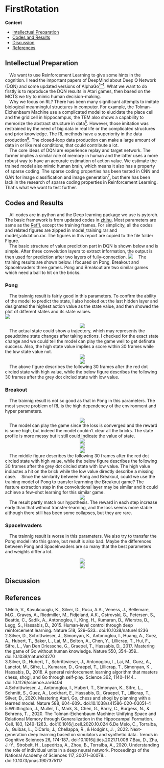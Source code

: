 # FirstRotation 
**Content**
- [Intellectual Preparation](#preparation)
- [Codes and Results](#results)
- [Discussion](#discussion)
- [References](#references)

<a id='preparation'></a>
## Intellectual Preparation
&ensp;&ensp;We want to use Reinforcement Learning to give some hints in the cognition. I read the important papers of DeepMind about Deep Q Network (DQN) and some updated versions of AlphaGo[<sup>1-4</sup>](#references1-4). What we want to do firstly is to reproduce the DQN results in Atari games, then based on the MCTS  we try to mimic human decision-making.  
&ensp;&ensp;Why we focus on RL? There has been many significant attempts to imitate biological meanningful structures in computer. For example, the Tolman-Eichenbaum Machine use a complicated model to elucidate the place cell and the grid cell in hippocampus, the TEM also shows a capability to memorize the abstract structure in data[<sup>5</sup>](#references5). However, those imitation was restrained by the need of big data in real life or the complicated structures and prior knowledge. The RL methods have a superiority in the data production[<sup>6</sup>](#references6). The closed-loop data production can make a large amount of data in or like real conditions, that could contribute a lot.  
&ensp;&ensp;The core ideas of DQN are experience replay and target network. The former implies a similar role of memory in human and the latter uses a more robust way to have an accurate estimation of action value. We estimate the trained model also mimic human brain, which means it also has a property of sparse coding. The sparse coding properties has been tested in CNN and GAN for image classification and image generation[<sup>7</sup>](#references7), but there has been lack in the research of sparse coding properties in Reinforcement Learning. That's what we want to test further.  
<a id='results'></a>
## Codes and Results
&ensp;&ensp;All codes are in python and the Deep learning package we use is pytorch. The basic framework is from updated codes in [zhihu](https://zhuanlan.zhihu.com/p/124593949). Most parameters are same as the [Ref.1](#references1-4), except the training frames. For simplicity, all the codes and related figures are zipped in model_training.rar and model_validation.rar. The figures in this report are copied to the file folder Figure.  
&ensp;&ensp;The basic structure of value prediction part in DQN is shown below and is simple. After three convolution layers to extract information, the output is then used for prediction after two layers of fully-connection. 
![](https://github.com/wublubd/FirstRotation/blob/main/Figures/model_structure.png?raw=true)
&ensp;&ensp;The training results are shown below. I focused on Pong, Breakout and SpaceInvaders three games. Pong and Breakout are two similar games which need a ball to hit on the bricks.  
### Pong
&ensp;&ensp;The trainnig result is fairly good in this parameters. To confirm the ability of the model to predict the state, I also hooked out the last hidden layer and designated the highest action value as the state value, and then showed the plot of different states and its state values.  
![](https://github.com/wublubd/FirstRotation/blob/main/Figures/pong/training_result.png?raw=true)  
<div align="center"><img src="https://github.com/wublubd/FirstRotation/blob/main/Figures/pong/state_profile_pong.png?raw=true"/></div>  
&ensp;&ensp;The actual state could show a trajectory, which may represents the pseudotime state changes after taking actions. I checked for the exact state change and we could tell the model can play the game well to get definate success. Also, the high state value implies a score within 30 frames while the low state value not.  
<div align="center"><img src="https://github.com/wublubd/FirstRotation/blob/main/Figures/pong/pong_high_value.gif?raw=true"/></div>  
<div align="center"><img src="https://github.com/wublubd/FirstRotation/blob/main/Figures/pong/pong_low_value.gif?raw=true"/></div>  
&ensp;&ensp;The above figure describes the following 30 frames after the red dot circled state with high value, while the below figure describes the following 30 frames after the grey dot circled state with low value.  

### Breakout
&ensp;&ensp;The trainnig result is not so good as that in Pong in this parameters. The most severe problem of RL is the high dependency of the environment and hyper parameters.  
<div align="center"><img src="https://github.com/wublubd/FirstRotation/blob/main/Figures/breakout/training_result.jpg?raw=true"/></div>
&ensp;&ensp;The model can play the game since the loss is converged and the reward is some high, but indeed the model couldn't clear all the bricks. The state profile is more messy but it still could indicate the value of state.  
<div align="center"><img src="https://github.com/wublubd/FirstRotation/blob/main/Figures/breakout/state_profile_breakout.png?raw=true"/></div>  
<div align="center"><img src="https://github.com/wublubd/FirstRotation/blob/main/Figures/breakout/breakout_high_value.gif?raw=true"/></div>  
<div align="center"><img src="https://github.com/wublubd/FirstRotation/blob/main/Figures/breakout/breakout_low_value.gif?raw=true"/></div>  
&ensp;&ensp;The middle figure describes the following 30 frames after the red dot circled state with high value, while the below figure describes the following 30 frames after the grey dot circled state with low value. The high value indiactes a hit on the brick while the low value directly describe a missing case.  
&ensp;&ensp;Since the similarity between Pong and Breakout, could we use the training model of Pong to transfer learnning the Breakout game? The feature extraction step in the convolutional layer may be similar and it could achieve a few-shot learning for this similar game. 
<div align="center"><img src="https://github.com/wublubd/FirstRotation/blob/main/Figures/breakout_transfer/training_result.jpg?raw=true"/></div>  
&ensp;&ensp;The result partly match our hypothesis. The reward in each step increase early than that without transfer-learning, and the loss seems more stable although there still has been some collapses, but they are rare.   

### SpaceInvaders
&ensp;&ensp;The trainnig result is worse in this parameters. We also try to transfer the Pong model into this game, but result is also bad. Maybe the differences between Pong and SpaceInvaders are so many that the best parameters and weights differ a lot.  
<div align="center"><img src="https://github.com/wublubd/FirstRotation/blob/main/Figures/spaceinvaders/training_result.jpg?raw=true"/></div>  
<div align="center"><img src="https://github.com/wublubd/FirstRotation/blob/main/Figures/spaceinvaders_transfer/training_result.jpg?raw=true"/></div>  

<a id='discussion'></a>
## Discussion





<a id='references'></a>
## References
<a id='references1-4'></a>
1.Mnih, V., Kavukcuoglu, K., Silver, D., Rusu, A.A., Veness, J., Bellemare, M.G., Graves, A., Riedmiller, M., Fidjeland, A.K., Ostrovski, G., Petersen, S., Beattie, C., Sadik, A., Antonoglou, I., King, H., Kumaran, D., Wierstra, D., Legg, S., Hassabis, D., 2015. Human-level control through deep reinforcement learning. Nature 518, 529–533.. doi:10.1038/nature14236  
2.Silver, D., Schrittwieser, J., Simonyan, K., Antonoglou, I., Huang, A., Guez, A., Hubert, T., Baker, L., Lai, M., Bolton, A., Chen, Y., Lillicrap, T., Hui, F., Sifre, L., Van Den Driessche, G., Graepel, T., Hassabis, D., 2017. Mastering the game of Go without human knowledge. Nature 550, 354–359.. doi:10.1038/nature24270  
3.Silver, D., Hubert, T., Schrittwieser, J., Antonoglou, I., Lai, M., Guez, A., Lanctot, M., Sifre, L., Kumaran, D., Graepel, T., Lillicrap, T., Simonyan, K., Hassabis, D., 2018. A general reinforcement learning algorithm that masters chess, shogi, and Go through self-play. Science 362, 1140–1144.. doi:10.1126/science.aar6404  
4.Schrittwieser, J., Antonoglou, I., Hubert, T., Simonyan, K., Sifre, L., Schmitt, S., Guez, A., Lockhart, E., Hassabis, D., Graepel, T., Lillicrap, T., Silver, D., 2020. Mastering Atari, Go, chess and shogi by planning with a learned model. Nature 588, 604–609.. doi:10.1038/s41586-020-03051-4  
<a id='references5'></a>
5.Whittington, J., Muller, T., Mark, S., Chen, G., Barry, C., Burgess, N., & Behrens, T. , 2020. The Tolman-Eichenbaum Machine: Unifying Space and Relational Memory through Generalization in the Hippocampal Formation. Cell. 183, 1249-1263.. doi:10.1016/j.cell.2020.10.024
<a id='references6'></a>
6.De Melo, C., Torralba, A., Guibas, L., DiCarlo, J., Chellappa, R., & Hodgins, J. , 2022. Next-generation deep learning based on simulators and synthetic data. Trends in Cognitive Sciences 26, 174-187.. doi:10.1016/j.tics.2021.11.008
<a id='references7'></a>
7.Bau, D., Zhu, J.-Y., Strobelt, H., Lapedriza, A., Zhou, B., Torralba, A., 2020. Understanding the role of individual units in a deep neural network. Proceedings of the National Academy of Sciences 117, 30071–30078.. doi:10.1073/pnas.1907375117








